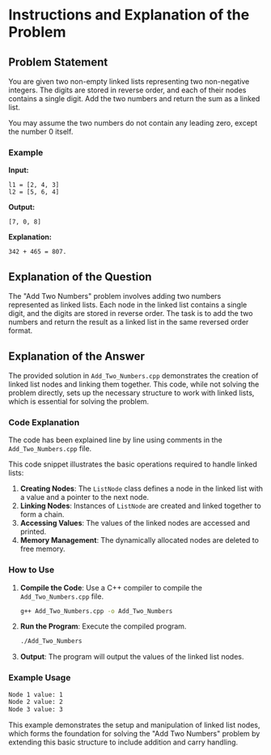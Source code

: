 # Instructions and Explanation of the Problem

## Problem Statement

You are given two non-empty linked lists representing two non-negative integers. The digits are stored in reverse order, and each of their nodes contains a single digit. Add the two numbers and return the sum as a linked list.

You may assume the two numbers do not contain any leading zero, except the number 0 itself.

### Example

**Input:**
```
l1 = [2, 4, 3]
l2 = [5, 6, 4]
```
**Output:**
```
[7, 0, 8]
```

**Explanation:**
```
342 + 465 = 807.
```

## Explanation of the Question

The "Add Two Numbers" problem involves adding two numbers represented as linked lists. Each node in the linked list contains a single digit, and the digits are stored in reverse order. The task is to add the two numbers and return the result as a linked list in the same reversed order format.

## Explanation of the Answer

The provided solution in `Add_Two_Numbers.cpp` demonstrates the creation of linked list nodes and linking them together. This code, while not solving the problem directly, sets up the necessary structure to work with linked lists, which is essential for solving the problem.

### Code Explanation

The code has been explained line by line using comments in the `Add_Two_Numbers.cpp` file.

This code snippet illustrates the basic operations required to handle linked lists:
1. **Creating Nodes**: The `ListNode` class defines a node in the linked list with a value and a pointer to the next node.
2. **Linking Nodes**: Instances of `ListNode` are created and linked together to form a chain.
3. **Accessing Values**: The values of the linked nodes are accessed and printed.
4. **Memory Management**: The dynamically allocated nodes are deleted to free memory.

### How to Use

1. **Compile the Code**: Use a C++ compiler to compile the `Add_Two_Numbers.cpp` file.
   ```sh
   g++ Add_Two_Numbers.cpp -o Add_Two_Numbers
   ```

2. **Run the Program**: Execute the compiled program.
   ```sh
   ./Add_Two_Numbers
   ```

3. **Output**: The program will output the values of the linked list nodes.

### Example Usage

```sh
Node 1 value: 1
Node 2 value: 2
Node 3 value: 3
```

This example demonstrates the setup and manipulation of linked list nodes, which forms the foundation for solving the "Add Two Numbers" problem by extending this basic structure to include addition and carry handling.
```
